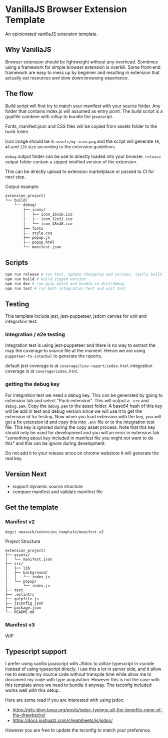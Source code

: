 # VanillaJS Browser Extension Template

An opinionated vanillaJS extension template.

## Why VanillaJS

Browser extension should be lightweight without any overhead. Somtimes
using a framework for simple browser extension is overkill. Some front-end
framework are easy to mess up by beginner and resulting in extension that
actually eat resources and slow down browsing experience.

## The flow

Build script will first try to match your manifest with your source folder.
Any folder that contains index.js will assumed as entry point.
The build script is a guplfile combine with rollup to bundle the javascript.

Fonts, manifest.json and CSS files will be copied from assets folder to the build folder.

Icon image should be in `assets/my-icon.png` and the script will generate `16`, `48` and `128` 
size according to the extension guidelines.

`debug` output folder can be use to directly loaded into your browser.
`release` output folder contain a zipped minified version of the extension.

This can be directly upload to extension marketplace or passed to CI for next step.

Output example:
```sh
extension_project/
└── build/
    └── debug/
        ├── icons/
        │   ├── icon_16x16.ico
        │   ├── icon_32x32.ico
        │   └── icon_48x48.ico
        ├── fonts
        ├── style.css
        ├── popup.js
        ├── popup.html
        └── manifest.json
```

## Scripts

```sh
npm run release # run test, update changelog and version, lastly build zipped version
npm run build # build zipped version
npm run dev # run gulp watch and bundle in dist/debug
npm run test # run both integration test and unit test
```

## Testing

This template include jest, jest-puppeteer, jsdom canvas for unit and integration test.

### Integration / e2e testing
Integration test is using jest-puppeteer and there is no way to extract the map 
the coverage to source file at the moment. Hence we are using `puppeteer-to-istanbul` 
to generate the reports.

default jest coverage is at `coverage/lcov-report/index.html`
integration coverage is at `coverage/index.html`

### getting the debug key

For integration test we need a debug key. This can be generated by going to extension tab
and select "Pack extension". This will output a `.crx` and `debug.pem`. Copy the `debug.pem`
to the asset folder. A base64 hash of this key will be add in test and debug version since we will use
it to get the extension id for testing. Now when you load extension with the key, you will get a fix extension id and copy this into `.env` file or to the integration test file. This key is ignored during the copy asset process. Note that this key should only be used for development
and you will an error in extension tab "something about key included in manifest file you might not want to do this" and this can be ignore during development.

Do not add it to your release since on chrome webstore it will generate the real key.

## Version Next
- support dynamic source structure
- compare manifest and validate manifest file

## Get the template

### Manifest v2
```
degit noxasch/extension_template/manifest_v2
```

Project Structure
```
extension_project/
├── assets/
│   └── manifest.json
├── src/
│   ├── lib
│   ├── background/
│   │   └── index.js
│   └── popup/
│       └── index.js
├── test
├── .eslintrc
├── gulpfile.js
├── jsconfig.json
├── package.json
└── README.md
```


### Manifest v3

WIP

## Typescript support

I prefer using vanilla javascript with JSdoc to utilize typescript in vscode instead
of using typescript direcly. I use this a lot in server side, and it allow me to execute 
my source code without transpile time while allow me to document my code with type acquisition.
However this is not the case with this template since we need to bundle it anyway. 
The tsconfig included works well with this setup.

Here are some read if you are interested with using jsdoc:
- https://gils-blog.tayar.org/posts/jsdoc-typings-all-the-benefits-none-of-the-drawbacks/
- https://docs.joshuatz.com/cheatsheets/js/jsdoc/

However you are free to update the tsconfig to match your preference.

